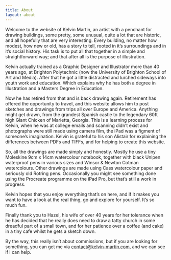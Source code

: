 ```yaml
---
title: About
layout: about
---
```


Welcome to the website of Kelvin Martin, an artist with a penchant for drawing buildings, some pretty, some unusual, quite a lot that are historic, and all hopefully that are very interesting. Every building, no matter how modest, how new or old, has a story to tell, rooted in it’s surroundings and in it’s social history. His task is to put all that together in a simple and straightforward way; and that after all is the purpose of illustration.

Kelvin actually trained as a Graphic Designer and Illustrator more than 40 years ago, at Brighton Polytechnic (now the University of Brighton School of Art and Media). After that he got a little distracted and lurched sideways into youth work and education. Which explains why he has both a degree in Illustration and a Masters Degree in Education.

Now he has retired from that and is back drawing again. Retirement has offered the opportunity to travel, and this website allows him to post sketches and drawings from trips all over Europe and America. Anything might get drawn, from the grandest Spanish castle to the legendary 60ft high Giant Chicken of Marietta, Georgia. This is a learning process for Kelvin, when he was at college emails and scanning didn’t exist and photographs were still made using camera film, the iPad was a figment of someone’s imagination. Kelvin is grateful to his son Alistair for explaining the differences between PDFs and TIFFs, and for helping to create this website.

So, all the drawings are made simply and honestly. Mostly he use a tiny Moleskine 9cm x 14cm watercolour notebook, together with black Unipen waterproof pens in various sizes and Winsor & Newton Cotman watercolours. Other drawings are made using Cass watercolour paper and seriously old Rotring pens. Occasionally you might see something done using the Procreate programme on the iPad Pro, but that’s still a work in progress.

Kelvin hopes that you enjoy everything that’s on here, and if it makes you want to have a look at the real thing, go and explore for yourself. It’s so much fun.

Finally thank you to Hazel, his wife of over 40 years for her tolerance when he has decided that he really does need to draw a tatty church in some dreadful part of a small town, and for her patience over a coffee (and cake) in a tiny cafe whilst he gets a sketch down.

By the way, this really isn’t about commissions, but if you are looking for something, you can get me via contact@kelvin-martin.com, and we can see if I can help.
